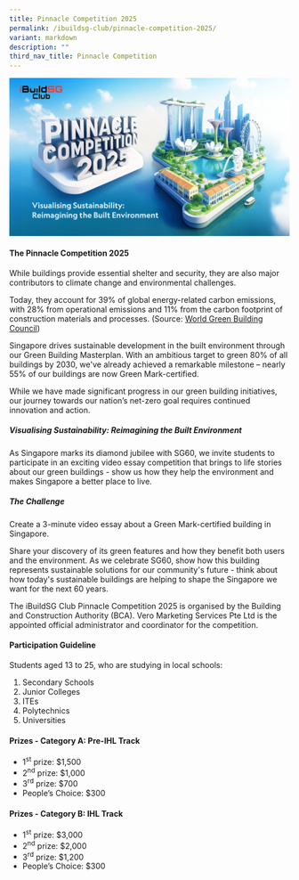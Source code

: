 ```yaml
---
title: Pinnacle Competition 2025
permalink: /ibuildsg-club/pinnacle-competition-2025/
variant: markdown
description: ""
third_nav_title: Pinnacle Competition
---
```

![](/images/BCA_Pinnacle_Competition_KV.png)

<h4>The Pinnacle Competition 2025</h4>

<p>While buildings provide essential shelter and security, they are also major contributors to climate change and environmental challenges.</p>

<p>Today, they account for 39% of global energy-related carbon emissions, with 28% from operational emissions and 11% from the carbon footprint of construction materials and processes. (Source: <a href="https://worldgbc.org/climate-action/embodied-carbon/">World Green Building Council</a>)</p>

<p>Singapore drives sustainable development in the built environment through our Green Building Masterplan. With an ambitious target to green 80% of all buildings by 2030, we've already achieved a remarkable milestone – nearly 55% of our buildings are now Green Mark-certified.</p>

<p>While we have made significant progress in our green building initiatives, our journey towards our nation’s net-zero goal requires continued innovation and action.</p>

<h5>Visualising Sustainability: Reimagining the Built Environment</h5>

<p>As Singapore marks its diamond jubilee with SG60, we invite students to participate in an exciting video essay competition that brings to life stories about our green buildings - show us how they help the environment and makes Singapore a better place to live.</p>

<h5>The Challenge</h5>

<p>Create a 3-minute video essay about a Green Mark-certified building in Singapore.</p>

<p>Share your discovery of its green features and how they benefit both users and the environment. As we celebrate SG60, show how this building represents sustainable solutions for our community's future - think about how today's sustainable buildings are helping to shape the Singapore we want for the next 60 years.</p>

<p>The iBuildSG Club Pinnacle Competition 2025 is organised by the Building and Construction Authority (BCA). Vero Marketing Services Pte Ltd is the appointed official administrator and coordinator for the competition.</p>

<h4>Participation Guideline</h4>

<p>Students aged 13 to 25, who are studying in local schools:</p>

<ol>
	<li>Secondary Schools</li>
	<li>Junior Colleges</li>
	<li>ITEs</li>
	<li>Polytechnics</li>
	<li>Universities</li>
</ol>

<style>
	ul.blankie {
		margin-left: 0px;
	}
</style>
	
<h4>Prizes - Category A: Pre-IHL Track</h4>

<ul class="blankie">
	<li>1<sup>st</sup> prize: $1,500</li>
	<li>2<sup>nd</sup> prize: $1,000</li>
	<li>3<sup>rd</sup> prize: $700</li>
	<li>People’s Choice: $300</li>
</ul>
	
<h4>Prizes - Category B: IHL Track</h4>

<ul class="blankie">
	<li>1<sup>st</sup> prize: $3,000</li>
	<li>2<sup>nd</sup> prize: $2,000</li>
	<li>3<sup>rd</sup> prize: $1,200</li>
	<li>People’s Choice: $300</li>
</ul>